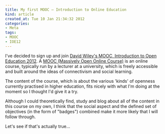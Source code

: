 ```yaml
---
title: My first MOOC — Introduction to Online Education
kind: article
created_at: Tue 10 Jan 21:34:32 2012
categories:
- Meta
tags:
- MOOC
- IOE12
---
```


I've decided to sign up and join [David Wiley's MOOC, Introduction to Open
Education 2012](http://openeducation.us/). A [MOOC (Massively Open Online
Course)](http://en.wikipedia.org/wiki/Mooc) is an online course, typically run
by a lecturer at a university, which is freely accessible and built around the
ideas of connectivism and social learning.

The content of the course, which is about the various 'kinds' of openness
currently practised in higher education, fits nicely with what I'm doing at the
moment so I thought I'd give it a try.

Although I could theoretically find, study and blog about all of the content in
this course on my own, I think that the social aspect and the defined set of
objectives (in the form of "badges") combined make it more likely that I will
follow through.

Let's see if that's actually true...
